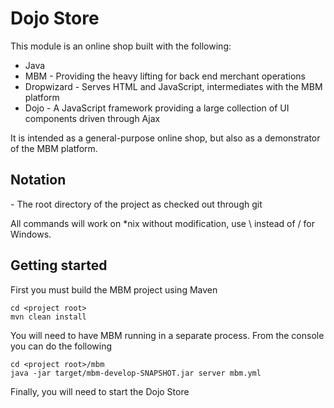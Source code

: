 # Dojo Store

This module is an online shop built with the following:

* Java
* MBM - Providing the heavy lifting for back end merchant operations
* Dropwizard - Serves HTML and JavaScript, intermediates with the MBM platform
* Dojo - A JavaScript framework providing a large collection of UI components driven through Ajax

It is intended as a general-purpose online shop, but also as a demonstrator of the MBM platform.

## Notation

<project root> - The root directory of the project as checked out through git

All commands will work on *nix without modification, use \ instead of / for Windows.

## Getting started

First you must build the MBM project using Maven

    cd <project root>
    mvn clean install

You will need to have MBM running in a separate process. From the console you can do the following

    cd <project root>/mbm
    java -jar target/mbm-develop-SNAPSHOT.jar server mbm.yml

Finally, you will need to start the Dojo Store

